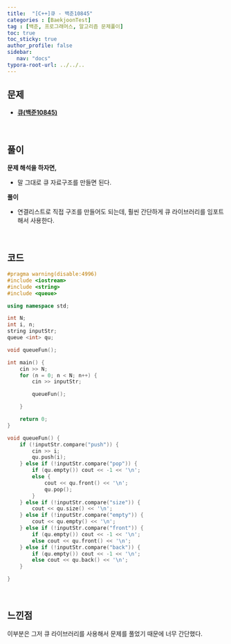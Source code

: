 ```yaml
---
title:  "[C++]큐 - 백준10845"
categories : [BaekjoonTest]
tag : [백준, 프로그래머스, 알고리즘 문제풀이]
toc: true
toc_sticky: true
author_profile: false
sidebar:
   nav: "docs"
typora-root-url: ../../..
---
```




## 문제

* **[큐(백준10845)](https://www.acmicpc.net/problem/10845)**

<br>

## 풀이

**문제 해석을 하자면,**

* 말 그대로 큐 자료구조를 만들면 된다.



**풀이**

* 연결리스트로 직접 구조를 만들어도 되는데, 훨씬 간단하게 큐 라이브러리를 임포트해서 사용한다.



<br>

## 코드

```c++
#pragma warning(disable:4996)
#include <iostream>
#include <string>
#include <queue>

using namespace std;

int N;
int i, n;
string inputStr;
queue <int> qu;

void queueFun();

int main() {
	cin >> N;
	for (n = 0; n < N; n++) {
		cin >> inputStr;

		queueFun();

	}

	return 0;
}

void queueFun() {
	if (!inputStr.compare("push")) {
		cin >> i;
		qu.push(i);
	} else if (!inputStr.compare("pop")) {
		if (qu.empty()) cout << -1 << '\n';
		else {
			cout << qu.front() << '\n';
			qu.pop();
		}
	} else if (!inputStr.compare("size")) {
		cout << qu.size() << '\n';
	} else if (!inputStr.compare("empty")) {
		cout << qu.empty() << '\n';
	} else if (!inputStr.compare("front")) {
		if (qu.empty()) cout << -1 << '\n';
		else cout << qu.front() << '\n';
	} else if (!inputStr.compare("back")) {
		if (qu.empty()) cout << -1 << '\n';
		else cout << qu.back() << '\n';
	}

}
```

<br>

## 느낀점

이부분은 그저 큐 라이브러리를 사용해서 문제를 풀었기 때문에 너무 간단했다.



